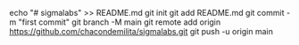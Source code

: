 echo "# sigmalabs" >> README.md
git init
git add README.md
git commit -m "first commit"
git branch -M main
git remote add origin https://github.com/chacondemilita/sigmalabs.git
git push -u origin main
